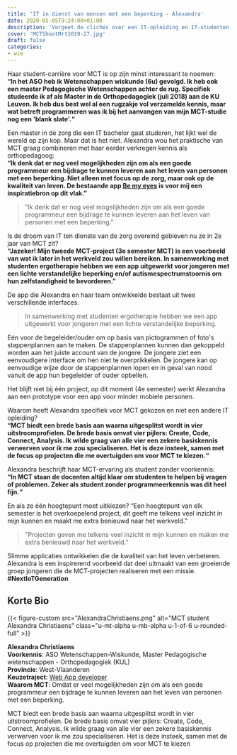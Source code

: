 ```yaml
---
title: 'IT in dienst van mensen met een beperking - Alexandra'
date: 2020-05-05T9:24:00+01:00
description: 'Vergeet de clichés over een IT-opleiding en IT-studenten. In het tijdperk van sensoren en slimme apps ziet een nieuwe generatie een heel ander verhaal dan enkel maar hardware en software. Alexandra Christiaens is één van hen.'
cover: 'MCTShootMrt2019-27.jpg'
draft: false
categories:
- wie
---
```


Haar student-carrière voor MCT is op zijn minst interessant te noemen:  
__“In het ASO heb ik Wetenschappen wiskunde (6u) gevolgd. Ik heb ook een master Pedagogische Wetenschappen achter de rug. Specifiek studeerde ik af als Master in de Orthopedagogiek (juli 2018) aan de KU Leuven. Ik heb dus best wel al een rugzakje vol verzamelde kennis, maar wat betreft programmeren was ik bij het aanvangen van mijn MCT-studie nog een 'blank slate'.“__

Een master in de zorg die een IT bachelor gaat studeren, het lijkt wel de wereld op zijn kop. Maar dat is het niet.  Alexandra wou het praktische van MCT graag combineren met haar eerder verkregen kennis als orthopedagoog:  
__“Ik denk dat er nog veel mogelijkheden zijn om als een goede programmeur een bijdrage te kunnen leveren aan het leven van personen met een beperking. Niet alleen met focus op de zorg, maar ook op de kwaliteit van leven. De bestaande app [Be my eyes](https://www.bemyeyes.com/) is voor mij een inspiratiebron op dit vlak.”__

> "Ik denk dat er nog veel mogelijkheden zijn om als een goede programmeur een bijdrage te kunnen leveren aan het leven van personen met een beperking."

Is de droom van IT ten dienste van de zorg overeind gebleven nu ze in 2e jaar van MCT zit?  
__“Jazeker! Mijn tweede MCT-project (3e semester MCT) is een voorbeeld van wat ik later in het werkveld zou willen bereiken. In samenwerking met studenten ergotherapie hebben we een app uitgewerkt voor jongeren met een lichte verstandelijke beperking en/of autismespectrumstoornis om hun zelfstandigheid te bevorderen.”__

De app die Alexandra en haar team ontwikkelde bestaat uit twee verschillende interfaces. 
>In samenwerking met studenten ergotherapie hebben we een app uitgewerkt voor jongeren met een lichte verstandelijke beperking.

Eén voor de begeleider/ouder om op basis van pictogrammen of foto's stappenplannen aan te maken. De stappenplannen kunnen dan gekoppeld worden aan het juiste account van de jongere. De jongere ziet een eenvoudigere interface om hen niet te overprikkelen. De jongere kan op eenvoudige wijze door de stappenplannen lopen en in geval van nood vanuit de app hun begeleider of ouder opbellen.

Het blijft niet bij één project, op dit moment (4e semester) werkt Alexandra aan een prototype voor een app voor minder mobiele personen. 

Waarom heeft Alexandra specifiek voor MCT gekozen en niet een andere IT opleiding?  
__“MCT biedt een brede basis aan waarna uitgesplitst wordt in vier uitstroomprofielen. De brede basis omvat vier pijlers: Create, Code, Connect, Analysis. Ik wilde graag van alle vier een zekere basiskennis verwerven voor ik me zou specialiseren. Het is deze insteek, samen met de focus op projecten die me overtuigden om voor MCT te kiezen.“__

Alexandra beschrijft haar MCT-ervaring als student zonder voorkennis:  
__“In MCT staan de docenten altijd klaar om studenten te helpen bij vragen of problemen. Zeker als student zonder programmeerkennis was dit heel fijn.“__

En als ze één hoogtepunt moet uitkiezen? “Een hoogtepunt van elk semester is het overkoepelend project, dit geeft me telkens veel inzicht in mijn kunnen en maakt me extra benieuwd naar het werkveld.”
> "Projecten geven me telkens veel inzicht in mijn kunnen en maken me extra benieuwd naar het werkveld."

Slimme applicaties ontwikkelen die de kwaliteit van het leven verbeteren. Alexandra is een inspirerend voorbeeld dat deel uitmaakt van een groeiende groep jongeren die de MCT-projecten realiseren met een missie. **#NextIoTGeneration**


## Korte Bio

{{< figure-custom src="AlexandraChristiaens.png" alt="MCT student Alexandra Christiaens" class="u-mt-alpha u-mb-alpha u-1-of-6 u-rounded-full" >}}

**Alexandra Christiaens**  
**Voorkennis**: ASO Wetenschappen-Wiskunde, Master Pedagogische wetenschappen - Orthopedagogiek (KUL)  
**Provincie**: West-Vlaanderen  
**Keuzetraject**: [Web App developer](/programma/next-web-creator/)  
**Waarom MCT**: Omdat er veel mogelijkheden zijn om als een goede programmeur een bijdrage te kunnen leveren aan het leven van personen met een beperking.

MCT biedt een brede basis aan waarna uitgesplitst wordt in vier uitstroomprofielen.  De brede basis omvat vier pijlers: Create, Code, Connect, Analysis. Ik wilde graag van alle vier een zekere basiskennis verwerven voor ik me zou specialiseren. Het is deze insteek, samen met de focus op projecten die me overtuigden om voor MCT te kiezen
